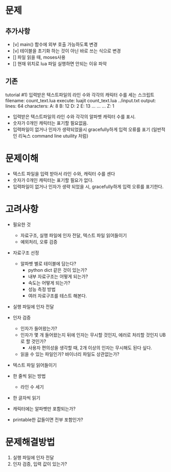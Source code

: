 # 문제
## 추가사항
- [v] main() 함수에 외부 호출 가능하도록 변경
- [v] 테이블을 초기화 하는 것이 아닌 바로 쓰는 식으로 변경
- [] 파일 읽을 때, moses사용
- [] 현재 위치로 lua 파일 실행하면 안되는 이유 파악

## 기존

tutorial
#1)
입력받은 텍스트파일의 라인 수와 각각의 캐릭터 수를 세는 스크립트
filename:   count_text.lua
execute:    luajit count_text.lua  ../input.txt
output:
lines:  64
characters:
    A:  8
    B:  12
    D:  2
    E:  13
    ...
    ...
    ...
    Z:  1
- 입력받은 텍스트파일의 라인 수와 각각의 알파벳 캐릭터 수를 표시.
- 숫자가 0개인 캐릭터는 표기할 필요없음.
- 입력파일이 없거나 인자가 생략되었을시 gracefully하게 입력 오류를 표기  (일반적인 리눅스 command line utuility 처럼)

#  문제이해
- 텍스트 파일을 입력 받아서 라인 수와, 캐릭터 수를 센다
- 숫자가 0개인 캐릭터는 표기할 필요가 없다.
- 입력파일이 없거나 인자가 생략 되었을 시, gracefully하게 입력 오류를 표기한다.

# 고려사항
- 필요한 것
  - 자료구조, 실행 파일에 인자 전달, 텍스트 파일 읽어들이기
  - 예외처리, 오류 검증

- 자료구조 선정
  - 알파벳 별로 테이블에 담는다?
    - python dict 같은 것이 있는가?
    - 내부 자료구조는 어떻게 되는가?
    - 속도는 어떻게 되는가?
    - 성능 측정 방법
    - 여러 자료구조를 테스트 해본다.
- 실행 파일에 인자 전달
- 인자 검증
  - 인자가 들어왔는가?
  - 인자가 몇 개 들어왔는지
    뒤에 인자는 무시할 것인지, 에러로 처리할 것인지 UB로 할 것인가?
    - 사용자 편의성을 생각할 때, 2개 이상의 인자는 무시해도 된다 싶다. 
  - 읽을 수 있는 파일인가? 바이너리 파일도 상관없는가?
- 텍스트 파일 읽어들이기
- 한 줄씩 읽는 방법
  - 라인 수 세기
- 한 글자씩 읽기
- 캐릭터에는 알파벳만 포함되는가?
- printable한 값들이면 전부 포함인가?


# 문제해결방법

1. 실행 파일에 인자 전달
2. 인자 검증, 입력 값이 있는가?
